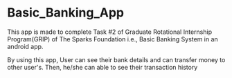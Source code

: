 # Basic_Banking_App

This app is made to complete Task #2 of Graduate Rotational Internship Program(GRIP) of The Sparks Foundation
i.e., Basic Banking System in an android app.

By using this app,  User can see their bank details and can transfer money to other user's. Then, he/she can able to see their transaction history
